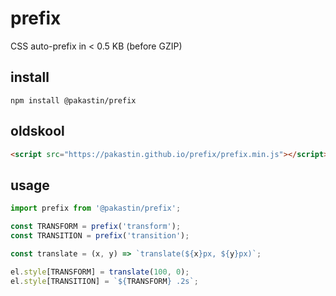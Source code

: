 # prefix
CSS auto-prefix in < 0.5 KB (before GZIP)

## install

    npm install @pakastin/prefix
    
## oldskool
```html
<script src="https://pakastin.github.io/prefix/prefix.min.js"></script>
```

## usage

```js
import prefix from '@pakastin/prefix';

const TRANSFORM = prefix('transform');
const TRANSITION = prefix('transition');

const translate = (x, y) => `translate(${x}px, ${y}px)`;

el.style[TRANSFORM] = translate(100, 0);
el.style[TRANSITION] = `${TRANSFORM} .2s`;
```
